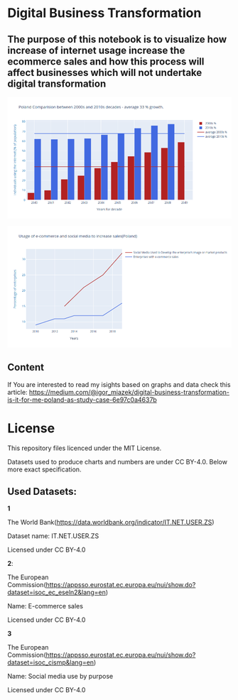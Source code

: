 # Digital Business Transformation

## The purpose of this notebook is to visualize how increase of internet usage increase the ecommerce sales and how this process will affect businesses which will not undertake digital transformation

![alt text](https://github.com/IOR88/DigitalBusinessTransformation/blob/master/Screenshot_2020-09-08%20DigitalBusinessTransformation%20-%20Jupyter%20Notebook.png)

![alt text](https://github.com/IOR88/DigitalBusinessTransformation/blob/master/Screenshot_2020-09-08%20DigitalBusinessTransformation%20-%20Jupyter%20Notebook(1).png)

## Content
If You are interested to read my isights based on graphs and data check this article:
https://medium.com/@igor_miazek/digital-business-transformation-is-it-for-me-poland-as-study-case-6e97c0a4637b

# License
This repository files licenced under the MIT License.

Datasets used to produce charts and numbers are under CC BY-4.0. Below more exact specification.

## Used Datasets:

**1**

The World Bank(https://data.worldbank.org/indicator/IT.NET.USER.ZS)

Dataset name: IT.NET.USER.ZS

Licensed under CC BY-4.0

**2**:

The European Commission(https://appsso.eurostat.ec.europa.eu/nui/show.do?dataset=isoc_ec_eseln2&lang=en)

Name: E-commerce sales

Licensed under CC BY-4.0

**3**

The European Commission(https://appsso.eurostat.ec.europa.eu/nui/show.do?dataset=isoc_cismp&lang=en)

Name:  Social media use by purpose

Licensed under CC BY-4.0
